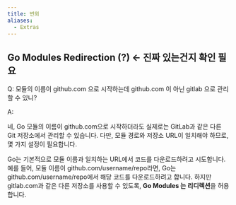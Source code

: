 ```yaml
---
title: 번외
aliases:
  - Extras
---
```


## Go Modules Redirection (?) <- 진짜 있는건지 확인 필요

Q: 모듈의 이름이 github.com 으로 시작하는데 github.com 이 아닌 gitlab 으로 관리할 수 있니?

A: 

네, Go 모듈의 이름이 github.com으로 시작하더라도 실제로는 GitLab과 같은 다른 Git 저장소에서 관리할 수 있습니다. 다만, 모듈 경로와 저장소 URL이 일치해야 하므로, 몇 가지 설정이 필요합니다.

Go는 기본적으로 모듈 이름과 일치하는 URL에서 코드를 다운로드하려고 시도합니다. 예를 들어, 모듈 이름이 github.com/username/repo라면, Go는 github.com/username/repo에서 해당 코드를 다운로드하려고 합니다. 하지만 gitlab.com과 같은 다른 저장소를 사용할 수 있도록, **Go Modules 는 리디렉션**을 허용합니다.



